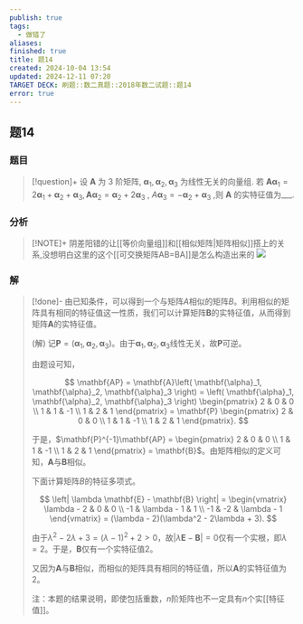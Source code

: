 ```yaml
---
publish: true
tags:
  - 做错了
aliases: 
finished: true
title: 题14
created: 2024-10-04 13:54
updated: 2024-12-11 07:20
TARGET DECK: 刷题::数二真题::2018年数二试题::题14
error: true
---
```

## 题14
### 题目
> [!question]+
> 设 $\mathbf{A}$ 为 3 阶矩阵, ${\mathbf{\alpha }}_{1},{\mathbf{\alpha }}_{2},{\mathbf{\alpha }}_{3}$ 为线性无关的向量组. 若 $\mathbf{A}{\mathbf{\alpha }}_{1} = 2{\mathbf{\alpha }}_{1} + {\mathbf{\alpha }}_{2} + {\mathbf{\alpha }}_{3},\mathbf{A}{\mathbf{\alpha }}_{2} = {\mathbf{\alpha }}_{2} + 2{\mathbf{\alpha }}_{3}$ , $A{\mathbf{\alpha }}_{3} = - {\mathbf{\alpha }}_{2} + {\mathbf{\alpha }}_{3}$ ,则 $\mathbf{A}$ 的实特征值为___.
### 分析
> [!NOTE]+
> 阴差阳错的让[[等价向量组]]和[[相似矩阵|矩阵相似]]搭上的关系,没想明白这里的这个[[可交换矩阵AB=BA]]是怎么构造出来的
> ![](https://img.hwenyi.live/202412111525516.webp)
### 解
> [!done]-
> 由已知条件，可以得到一个与矩阵$A$相似的矩阵$B$。利用相似的矩阵具有相同的特征值这一性质，我们可以计算矩阵$\mathbf{B}$的实特征值，从而得到矩阵$\mathbf{A}$的实特征值。
> 
> (解) 记$\mathbf{P} = \left( \mathbf{\alpha}_1, \mathbf{\alpha}_2, \mathbf{\alpha}_3 \right)$。由于$\mathbf{\alpha}_1, \mathbf{\alpha}_2, \mathbf{\alpha}_3$线性无关，故$\mathbf{P}$可逆。
> 
> 由题设可知，
> 
> $$
> \mathbf{AP} = \mathbf{A}\left( \mathbf{\alpha}_1, \mathbf{\alpha}_2, \mathbf{\alpha}_3 \right) = \left( \mathbf{\alpha}_1, \mathbf{\alpha}_2, \mathbf{\alpha}_3 \right) \begin{pmatrix} 2 & 0 & 0 \\ 1 & 1 & -1 \\ 1 & 2 & 1 \end{pmatrix} = \mathbf{P} \begin{pmatrix} 2 & 0 & 0 \\ 1 & 1 & -1 \\ 1 & 2 & 1 \end{pmatrix}.
> $$
> 
> 于是，$\mathbf{P}^{-1}\mathbf{AP} = \begin{pmatrix} 2 & 0 & 0 \\ 1 & 1 & -1 \\ 1 & 2 & 1 \end{pmatrix} = \mathbf{B}$。由矩阵相似的定义可知，$\mathbf{A}$与$\mathbf{B}$相似。
> 
> 下面计算矩阵$B$的特征多项式。
> 
> $$
> \left| \lambda \mathbf{E} - \mathbf{B} \right| = \begin{vmatrix} \lambda - 2 & 0 & 0 \\ -1 & \lambda - 1 & 1 \\ -1 & -2 & \lambda - 1 \end{vmatrix} = (\lambda - 2)(\lambda^2 - 2\lambda + 3).
> $$
> 
> 由于$\lambda^2 - 2\lambda + 3 = (\lambda - 1)^2 + 2 > 0$，故$\left| \lambda \mathbf{E} - \mathbf{B} \right| = 0$仅有一个实根，即$\lambda = 2$。于是，$\mathbf{B}$仅有一个实特征值2。
> 
> 又因为$\mathbf{A}$与$\mathbf{B}$相似，而相似的矩阵具有相同的特征值，所以$\mathbf{A}$的实特征值为2。
> 
> 注：本题的结果说明，即使包括重数，$n$阶矩阵也不一定具有$n$个实[[特征值]]。